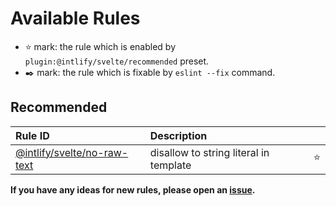 # Available Rules

- :star: mark: the rule which is enabled by `plugin:@intlify/svelte/recommended` preset.
- :black_nib: mark: the rule which is fixable by `eslint --fix` command.

## Recommended

<!--prettier-ignore-->
| Rule ID | Description |    |
|:--------|:------------|:---|
| [@intlify/svelte/<wbr>no-raw-text](./no-raw-text.md) | disallow to string literal in template | :star: |

**If you have any ideas for new rules, please open an [issue](https://github.com/intlify/eslint-plugin-svelte/issues).**
